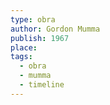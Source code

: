 ```yaml
---
type: obra
author: Gordon Mumma
publish: 1967
place: 
tags:
  - obra
  - mumma
  - timeline
---
```

<span  
class='ob-timelines'  
data-date='1967-02-01-00'  
data-title='Megaton para WM'  
data-type='range'  
data-end='1967-12-01-00'>  
</span>